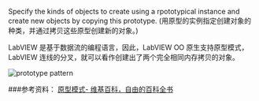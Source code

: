 Specify the kinds of objects to create using a rpototypical instance and create new objects by copying this prototype. (用原型的实例指定创建对象的种类，并通过拷贝这些原型创建新的对象。)

LabVIEW 是基于数据流的编程语言，因此，LabVIEW OO 原生支持原型模式，LabVIEW 连线的分叉，就可以看作创建出了两个完全相同内存拷贝的对象。

![prototype pattern](https://upload.wikimedia.org/wikipedia/commons/thumb/1/14/Prototype_UML.svg/600px-Prototype_UML.svg.png)

###参考资料：
[原型模式- 维基百科，自由的百科全书](https://zh.wikipedia.org/wiki/%E5%8E%9F%E5%9E%8B%E6%A8%A1%E5%BC%8F)


